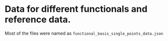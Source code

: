 # Data for different functionals and reference data.

Most of the files were named as `functional_basis_single_points_data.json`



